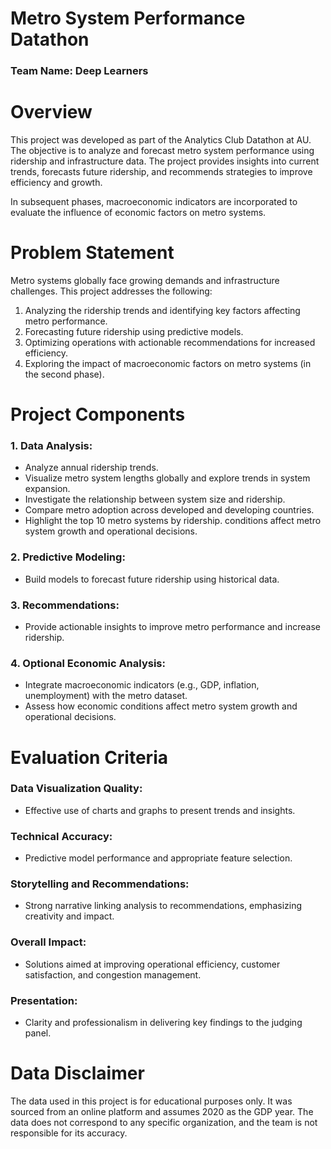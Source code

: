 # Metro System Performance Datathon

### Team Name: Deep Learners

# Overview

This project was developed as part of the Analytics Club Datathon at AU. The objective is to analyze and forecast metro system performance using ridership and infrastructure data. The project provides insights into current trends, forecasts future ridership, and recommends strategies to improve efficiency and growth.

In subsequent phases, macroeconomic indicators are incorporated to evaluate the influence of economic factors on metro systems.

# Problem Statement

Metro systems globally face growing demands and infrastructure challenges. This project addresses the following:

1. Analyzing the ridership trends and identifying key factors affecting metro performance.
2. Forecasting future ridership using predictive models.
3. Optimizing operations with actionable recommendations for increased efficiency.
4. Exploring the impact of macroeconomic factors on metro systems (in the second phase).

# Project Components

### 1. Data Analysis:

- Analyze annual ridership trends.
- Visualize metro system lengths globally and explore trends in system expansion.
- Investigate the relationship between system size and ridership.
- Compare metro adoption across developed and developing countries.
- Highlight the top 10 metro systems by ridership. conditions affect metro system growth and operational decisions.

### 2. Predictive Modeling:

- Build models to forecast future ridership using historical data.

### 3. Recommendations:

- Provide actionable insights to improve metro performance and increase ridership.

### 4. Optional Economic Analysis:

- Integrate macroeconomic indicators (e.g., GDP, inflation, unemployment) with the metro dataset.
- Assess how economic conditions affect metro system growth and operational decisions.

# Evaluation Criteria

### Data Visualization Quality:

- Effective use of charts and graphs to present trends and insights.

### Technical Accuracy:

- Predictive model performance and appropriate feature selection.

### Storytelling and Recommendations:

- Strong narrative linking analysis to recommendations, emphasizing creativity and impact.

### Overall Impact:

- Solutions aimed at improving operational efficiency, customer satisfaction, and congestion management.

### Presentation:

- Clarity and professionalism in delivering key findings to the judging panel.

# Data Disclaimer

The data used in this project is for educational purposes only. It was sourced from an online platform and assumes 2020 as the GDP year. The data does not correspond to any specific organization, and the team is not responsible for its accuracy.
